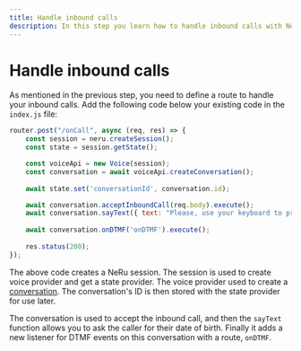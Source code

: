 ```yaml
---
title: Handle inbound calls
description: In this step you learn how to handle inbound calls with NeRu.
---
```


# Handle inbound calls

As mentioned in the previous step, you need to define a route to handle your inbound calls. Add the following code below your existing code in the `index.js` file:

```javascript
router.post("/onCall", async (req, res) => {
    const session = neru.createSession();
    const state = session.getState();

    const voiceApi = new Voice(session);
    const conversation = await voiceApi.createConversation();
  
    await state.set('conversationId', conversation.id);

    await conversation.acceptInboundCall(req.body).execute();
    await conversation.sayText({ text: "Please, use your keyboard to provide your date of birth" }).execute();
  
    await conversation.onDTMF('onDTMF').execute();
  
    res.status(200);
});
```

The above code creates a NeRu session. The session is used to create voice provider and get a state provider. The voice provider used to create a [conversation](/conversation/concepts/conversation). The conversation's ID is then stored with the state provider for use later.

The conversation is used to accept the inbound call, and then the `sayText` function allows you to ask the caller for their date of birth. Finally it adds a new listener for DTMF events on this conversation with a route, `onDTMF`. 